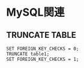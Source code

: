 # MySQL関連

## TRUNCATE TABLE

~~~
SET FOREIGN_KEY_CHECKS = 0; 
TRUNCATE table1; 
SET FOREIGN_KEY_CHECKS = 1;
~~~
